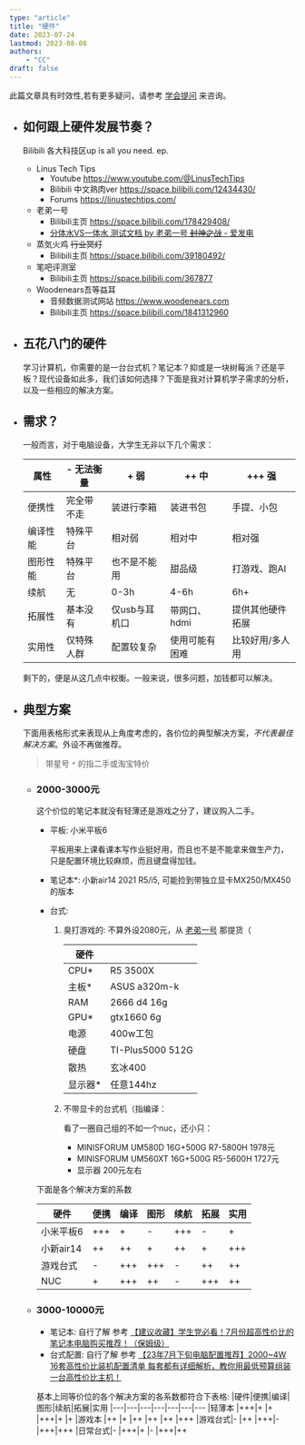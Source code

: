 ```yaml
---
type: "article"
title: "硬件"
date: 2023-07-24
lastmod: 2023-08-08
authors: 
    - "CC"
draft: false
---
```


此篇文章具有时效性,若有更多疑问，请参考 [学会提问](../../guides/must-learn) 来咨询。

* ## 如何跟上硬件发展节奏？

    Bilibili 各大科技区up is all you need. ep.

    * Linus Tech Tips
        * Youtube https://www.youtube.com/@LinusTechTips
        * Bilibili 中文熟肉ver https://space.bilibili.com/12434430/
        * Forums https://linustechtips.com/
    * 老弟一号 
        * Bilibili主页 https://space.bilibili.com/178429408/
        * [分体水VS一体水 测试文档 by 老弟一号 ~~封神之战~~ - 爱发电](https://afdian.net/p/2f6b1db0183f11eeb7075254001e7c00)
    * 蒸気火鸡 ~~行业冥灯~~
        * Bilibili主页 https://space.bilibili.com/39180492/
    * 笔吧评测室
        * Bilibili主页 https://space.bilibili.com/367877
    * Woodenears吾等益耳
        * 音频数据测试网站 https://www.woodenears.com 
        * Bilibili主页 https://space.bilibili.com/1841312960

* ## 五花八门的硬件
    
    学习计算机，你需要的是一台台式机？笔记本？抑或是一块树莓派？还是平板？现代设备如此多，我们该如何选择？下面是我对计算机学子需求的分析，以及一些相应的解决方案。

* ## 需求？

    一般而言，对于电脑设备，大学生无非以下几个需求：
    
    |属性|- 无法衡量|+ 弱|++ 中|+++ 强
    |---|---|---|---|---
    |便携性|完全带不走|装进行李箱|装进书包|手提、小包
    |编译性能|特殊平台|相对弱|相对中|相对强
    |图形性能|特殊平台|也不是不能用|甜品级|打游戏、跑AI
    |续航|无|0-3h|4-6h|6h+
    |拓展性|基本没有|仅usb与耳机口|带网口、hdmi|提供其他硬件拓展
    |实用性|仅特殊人群|配置较复杂|使用可能有困难|比较好用/多人用

    剩下的，便是从这几点中权衡。一般来说，很多问题，加钱都可以解决。

* ## 典型方案

    下面用表格形式来表现从上角度考虑的，各价位的典型解决方案，*不代表最佳解决方案*。外设不再做推荐。

    >带星号 `*` 的指二手或淘宝特价

    * ### 2000-3000元

        这个价位的笔记本就没有轻薄还是游戏之分了，建议购入二手。

        * 平板: 小米平板6

            平板用来上课看课本写作业挺好用，而且也不是不能拿来做生产力，只是配置环境比较麻烦，而且键盘得加钱。

        * 笔记本*: 小新air14 2021 R5/i5, 可能捡到带独立显卡MX250/MX450的版本

        * 台式: 

            1. 臭打游戏的: 不算外设2080元，从 [老弟一号](https://LDTstore.com.cn) 那提货（

                |硬件||
                |---|---
                |CPU*|      R5 3500X
                |主板*|     ASUS a320m-k
                |RAM|       2666 d4 16g
                |GPU*|      gtx1660 6g
                |电源|      400w工包
                |硬盘|      TI-Plus5000 512G
                |散热|      玄冰400
                |显示器*|   任意144hz

            2. 不带显卡的台式机（指编译：

                看了一圈自己组的不如一个nuc，还小只：

                * MINISFORUM UM580D 16G+500G R7-5800H 1978元
                * MINISFORUM UM560XT 16G+500G R5-5600H 1727元
                * 显示器 200元左右

        下面是各个解决方案的系数

        |硬件        |便携|编译|图形|续航|拓展|实用
        | ---        |---|---|---|---|---|---
        | 小米平板6   |+++|+  |-  |+++|-  |+
        | 小新air14  |++ |++ |+  |++ |+  |+++
        | 游戏台式   |-  |+++|+++|-  |++ |++
        | NUC       |+  |+++|++ |-  |+++|++

    * ### 3000-10000元

        * 笔记本: 自行了解 参考 [【建议收藏】学生党必看！7月份超高性价比的笔记本电脑购买推荐！（保姆级）](https://www.bilibili.com/video/BV1SX4y1H7fq)
        * 台式配置: 自行了解 参考 [【23年7月下旬电脑配置推荐】2000~4W 16套高性价比装机配置清单 每套都有详细解析，教你用最低预算组装一台高性价比主机！](https://www.bilibili.com/video/BV18m4y1j7Tf)
        
        基本上同等价位的各个解决方案的各系数都符合下表格: 
        |硬件|便携|编译|图形|续航|拓展|实用
        |---|---|---|---|---|---|---
        |轻薄本  |+++|+  |+  |+++|+  |+
        |游戏本  |++ |+  |++ |++ |++ |+++
        |游戏台式|-  |++ |+++|-  |+++|+++
        |日常台式|-  |+++|+  |-  |+++|++
